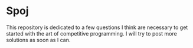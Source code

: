# Spoj

This repository is dedicated to a few questions I think are necessary to get started with the art of competitive programming.
I will try to post more solutions as soon as I can.  
